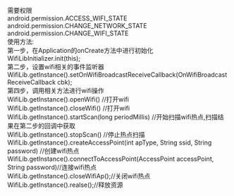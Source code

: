 需要权限  
android.permission.ACCESS_WIFI_STATE  
android.permission.CHANGE_NETWORK_STATE  
android.permission.CHANGE_WIFI_STATE  
使用方法:  
第一步，在Application的onCreate方法中进行初始化  
WifiLibInitializer.init(this);  
第二步，设置wifi相关的事件监听器  
WifiLib.getInstance().setOnWifiBroadcastReceiveCallback(OnWifiBroadcastReceiveCallback cbk);  
第四步，调用相关方法进行wifi操作  
WifiLib.getInstance().openWifi() //打开wifi  
WifiLib.getInstance().closeWifi() //打开wifi  
WifiLib.getInstance().startScan(long periodMillis) //开始扫描wifi热点,扫描结果在第二步的回调中获取  
WifiLib.getInstance().stopScan() //停止热点扫描  
WifiLib.getInstance().createAccessPoint(int apType, String ssid, String password) //创建wifi热点  
WifiLib.getInstance().connectToAccessPoint(AccessPoint accessPoint, String password)//连接wifi热点  
WifiLib.getInstance().closeWifiAp();//关闭wifi热点  
WifiLib.getInstance().realse();//释放资源  
